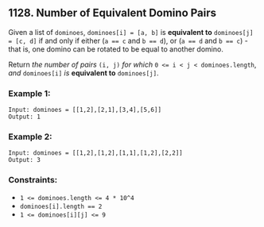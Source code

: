 ## 1128. Number of Equivalent Domino Pairs

Given a list of ```dominoes```, ```dominoes[i] = [a, b]``` is **equivalent to** ```dominoes[j] = [c, d]``` if and only if either (```a == c``` and ```b == d```), or (```a == d``` and ```b == c```) - that is, one domino can be rotated to be equal to another domino.

Return *the number of pairs* ```(i, j)``` *for which* ```0 <= i < j < dominoes.length```, *and* ```dominoes[i]``` *is* **equivalent to** ```dominoes[j]```.

### Example 1:
```
Input: dominoes = [[1,2],[2,1],[3,4],[5,6]]
Output: 1
```
### Example 2:
```
Input: dominoes = [[1,2],[1,2],[1,1],[1,2],[2,2]]
Output: 3
```

### Constraints:

* ```1 <= dominoes.length <= 4 * 10^4```
* ```dominoes[i].length == 2```
* ```1 <= dominoes[i][j] <= 9```